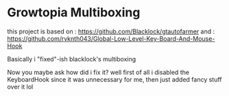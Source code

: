 # Growtopia Multiboxing
this project is based on : https://github.com/Blacklock/gtautofarmer 
and : https://github.com/rvknth043/Global-Low-Level-Key-Board-And-Mouse-Hook

Basically i "fixed"-ish blacklock's multiboxing

Now you maybe ask how did i fix it?
well first of all i disabled the KeyboardHook since it was unnecessary for me, then just added fancy stuff over it lol

